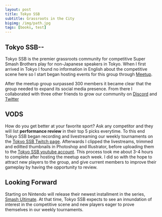 ```yaml
---
layout: post
title: Tokyo SSB
subtitle: Grassroots in the City
bigimg: /img/path.jpg
tags: [books, test]
---
```


## Tokyo SSB--
Tokyo SSB is the premier grassroots community for competitive Super Smash Brothers play for non-Japanese speakers in Tokyo.  When I first arrived in Tokyo I found no information in English about the competitive scene here so I start began hosting events for this group through [Meetup](https://www.meetup.com/Tokyo-Super-Smash-Bros/).

After the meetup group surpassed 300 members it became clear that the group needed to expand its social media presence.  From there I collaborated with three other friends to grow our community on [Discord](https://discordapp.com/invite/GnJhYKx) and [Twitter](https://twitter.com/tokyo_ssb)

## VODS

How do you get better at your favorite sport? Ask any competitor and they will list **performance review** in their top 5 picks everytime.
To this end Tokyo SSB began recording and livestreaming our weekly tournaments on the [Tokyo SSB Twitch page](https://www.twitch.tv/tokyossb). Afterwards I clipped the livestreams, trimmed and editted thumbnails in Photoshop and Illustrator, before uploading them to the [Tokyo SSB youtube account](https://www.youtube.com/channel/UC1hu0RXTWBkkhN116BxpvcQ). This process took me about 3-4 hours to complete after hosting the meetup each week. I did so with the hope to attract new players to the group, and give current members to improve their gameplay by having the opportunity to review. 

## Looking Forward
Starting on Nintendo will release their newest installment in the series, [Smash Ultimate](https://www.smashbros.com/en_US/). At that time, Tokyo SSB expects to see an innundation of interest in the competitive scene and new players eager to prove themselves in our weekly tournaments.
